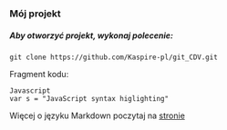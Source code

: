 ### Mój projekt

##### Aby otworzyć projekt, wykonaj polecenie:

```
git clone https://github.com/Kaspire-pl/git_CDV.git
```

Fragment kodu:
```
Javascript
var s = "JavaScript syntax higlighting"

```

Więcej o języku Markdown poczytaj na [stronie](https://github.com/adam-p/markdown-here/wiki/Markdown-Cheatsheet)
